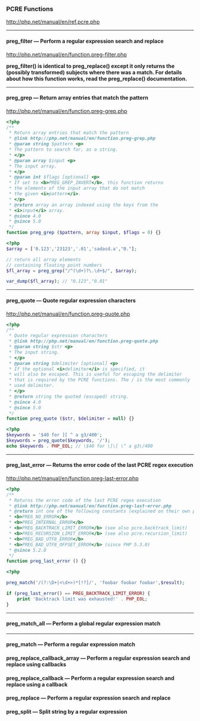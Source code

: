 ### PCRE Functions

http://php.net/manual/en/ref.pcre.php

------------------
#### preg_filter — Perform a regular expression search and replace
http://php.net/manual/en/function.preg-filter.php

<strong>preg_filter() is identical to preg_replace() except it only returns the (possibly transformed) subjects where there was a match. For details about how this function works, read the preg_replace() documentation.</strong>


----------
#### preg_grep — Return array entries that match the pattern
http://php.net/manual/en/function.preg-grep.php

```PHP
<?php 
/**
 * Return array entries that match the pattern
 * @link http://php.net/manual/en/function.preg-grep.php
 * @param string $pattern <p>
 * The pattern to search for, as a string.
 * </p>
 * @param array $input <p>
 * The input array.
 * </p>
 * @param int $flags [optional] <p>
 * If set to <b>PREG_GREP_INVERT</b>, this function returns
 * the elements of the input array that do not match
 * the given <i>pattern</i>.
 * </p>
 * @return array an array indexed using the keys from the
 * <i>input</i> array.
 * @since 4.0
 * @since 5.0
 */
function preg_grep ($pattern, array $input, $flags = 0) {}
```

```PHP
<?php
$array = ['0.123','23123','.01','sadasd.a',"0."];

// return all array elements
// containing floating point numbers
$fl_array = preg_grep("/^(\d+)?\.\d+$/", $array);

var_dump($fl_array); // "0.123","0.01"
```
--------------------
#### preg_quote — Quote regular expression characters
http://php.net/manual/en/function.preg-quote.php

```PHP
<?php
/**
 * Quote regular expression characters
 * @link http://php.net/manual/en/function.preg-quote.php
 * @param string $str <p>
 * The input string.
 * </p>
 * @param string $delimiter [optional] <p>
 * If the optional <i>delimiter</i> is specified, it
 * will also be escaped. This is useful for escaping the delimiter
 * that is required by the PCRE functions. The / is the most commonly
 * used delimiter.
 * </p>
 * @return string the quoted (escaped) string.
 * @since 4.0
 * @since 5.0
 */
function preg_quote ($str, $delimiter = null) {}
```

```PHP
<?php
$keywords = '$40 for ][ ^ a g3/400';
$keywords = preg_quote($keywords, '/');
echo $keywords . PHP_EOL; // \$40 for \]\[ \^ a g3\/400

```

-------------------------
#### preg_last_error — Returns the error code of the last PCRE regex execution
http://php.net/manual/en/function.preg-last-error.php

```PHP
<?php
/**
 * Returns the error code of the last PCRE regex execution
 * @link http://php.net/manual/en/function.preg-last-error.php
 * @return int one of the following constants (explained on their own page):
 * <b>PREG_NO_ERROR</b>
 * <b>PREG_INTERNAL_ERROR</b>
 * <b>PREG_BACKTRACK_LIMIT_ERROR</b> (see also pcre.backtrack_limit)
 * <b>PREG_RECURSION_LIMIT_ERROR</b> (see also pcre.recursion_limit)
 * <b>PREG_BAD_UTF8_ERROR</b>
 * <b>PREG_BAD_UTF8_OFFSET_ERROR</b> (since PHP 5.3.0)
 * @since 5.2.0
 */
function preg_last_error () {}
```

```PHP
<?php

preg_match('/(?:\D+|<\d+>)*[!?]/', 'foobar foobar foobar',$result);

if (preg_last_error() == PREG_BACKTRACK_LIMIT_ERROR) {
    print 'Backtrack limit was exhausted!' . PHP_EOL;
}
```
-------------
#### preg_match_all — Perform a global regular expression match

-------------------------
#### preg_match — Perform a regular expression match
#### preg_replace_callback_array — Perform a regular expression search and replace using callbacks
#### preg_replace_callback — Perform a regular expression search and replace using a callback
#### preg_replace — Perform a regular expression search and replace
#### preg_split — Split string by a regular expression
